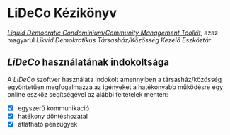 # LiDeCo Kézikönyv
[_Liquid Democratic Condominium/Community Management Toolkit_](https://github.com/eapo/LiDeCo), azaz magyarul _Likvid Demokratikus Társasház/Közösség Kezelő Eszköztár_
## _LiDeCo_ használatának indokoltsága
A _LiDeCo_ szoftver használata indokolt amennyiben a társasház/közösség egyöntetűen megfogalmazza az igényeket a hatékonyabb működésre egy online eszköz segítségével az alábbi feltételek mentén:
- [x] egyszerű kommunikáció
- [x] hatékony döntéshozatal
- [x] átlátható pénzügyek
